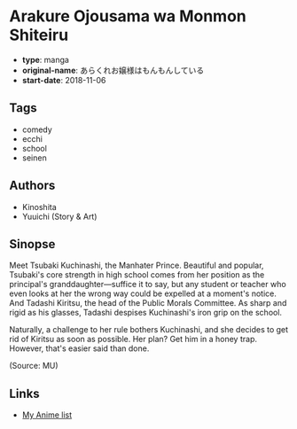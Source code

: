 # Arakure Ojousama wa Monmon Shiteiru

-   **type**: manga
-   **original-name**: あらくれお嬢様はもんもんしている
-   **start-date**: 2018-11-06

## Tags

-   comedy
-   ecchi
-   school
-   seinen

## Authors

-   Kinoshita
-   Yuuichi (Story & Art)

## Sinopse

Meet Tsubaki Kuchinashi, the Manhater Prince. Beautiful and popular, Tsubaki's core strength in high school comes from her position as the principal's granddaughter—suffice it to say, but any student or teacher who even looks at her the wrong way could be expelled at a moment's notice. And Tadashi Kiritsu, the head of the Public Morals Committee. As sharp and rigid as his glasses, Tadashi despises Kuchinashi's iron grip on the school.

Naturally, a challenge to her rule bothers Kuchinashi, and she decides to get rid of Kiritsu as soon as possible. Her plan? Get him in a honey trap. However, that's easier said than done.

(Source: MU)

## Links

-   [My Anime list](https://myanimelist.net/manga/117227/Arakure_Ojousama_wa_Monmon_Shiteiru)
